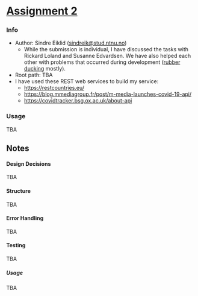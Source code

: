 # [Assignment 2](https://git.gvk.idi.ntnu.no/course/prog2005/prog2005-2021/-/wikis/Assignment-2)

### Info
- Author: Sindre Eiklid (sindreik@stud.ntnu.no)
    - While the submission is individual, I have discussed the tasks with Rickard Loland and Susanne Edvardsen. We have also helped each other with problems that occurred during development ([rubber ducking](https://en.wikipedia.org/wiki/Rubber_duck_debugging) mostly).
- Root path: TBA
- I have used these REST web services to build my service:
    - https://restcountries.eu/
    - https://blog.mmediagroup.fr/post/m-media-launches-covid-19-api/
    - https://covidtracker.bsg.ox.ac.uk/about-api

### Usage
TBA

## Notes

#### Design Decisions
TBA

#### Structure
TBA

#### Error Handling
TBA

#### Testing
TBA

##### Usage
TBA

